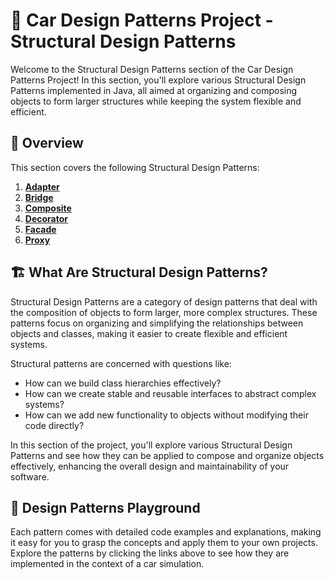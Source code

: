 # 🚗 Car Design Patterns Project - Structural Design Patterns

Welcome to the Structural Design Patterns section of the Car Design Patterns Project! In this section, you'll explore various Structural Design Patterns implemented in Java, all aimed at organizing and composing objects to form larger structures while keeping the system flexible and efficient.

## 🌟 Overview

This section covers the following Structural Design Patterns:

1. [**Adapter**](src/main/java/ru/f3n1b00t/designpatterns/structural/adapter)
2. [**Bridge**](src/main/java/ru/f3n1b00t/designpatterns/structural/bridge)
3. [**Composite**](src/main/java/ru/f3n1b00t/designpatterns/structural/composite)
4. [**Decorator**](src/main/java/ru/f3n1b00t/designpatterns/structural/decorator)
5. [**Facade**](src/main/java/ru/f3n1b00t/designpatterns/structural/facade)
6. [**Proxy**](src/main/java/ru/f3n1b00t/designpatterns/structural/proxy)

## 🏗️ What Are Structural Design Patterns?

Structural Design Patterns are a category of design patterns that deal with the composition of objects to form larger, more complex structures. These patterns focus on organizing and simplifying the relationships between objects and classes, making it easier to create flexible and efficient systems.

Structural patterns are concerned with questions like:
- How can we build class hierarchies effectively?
- How can we create stable and reusable interfaces to abstract complex systems?
- How can we add new functionality to objects without modifying their code directly?

In this section of the project, you'll explore various Structural Design Patterns and see how they can be applied to compose and organize objects effectively, enhancing the overall design and maintainability of your software.

## 🏰 Design Patterns Playground

Each pattern comes with detailed code examples and explanations, making it easy for you to grasp the concepts and apply them to your own projects. Explore the patterns by clicking the links above to see how they are implemented in the context of a car simulation.
